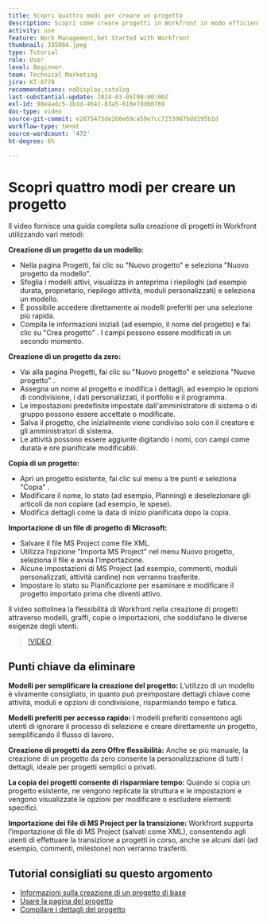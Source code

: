```yaml
---
title: Scopri quattro modi per creare un progetto
description: Scopri come creare progetti in Workfront in modo efficiente utilizzando i modelli, partendo da zero, copiando progetti esistenti o importando file di progetto Microsoft, in base alle esigenze di diversi utenti.
activity: use
feature: Work Management,Get Started with Workfront
thumbnail: 335084.jpeg
type: Tutorial
role: User
level: Beginner
team: Technical Marketing
jira: KT-8770
recommendations: noDisplay,catalog
last-substantial-update: 2024-03-05T00:00:00Z
exl-id: 98eaadc5-1b1d-4641-83a5-818e7dd60769
doc-type: video
source-git-commit: e2875475de268e69ca59e7cc7253987bdd195b1d
workflow-type: tm+mt
source-wordcount: '472'
ht-degree: 6%

---
```


# Scopri quattro modi per creare un progetto

Il video fornisce una guida completa sulla creazione di progetti in Workfront utilizzando vari metodi:

**Creazione di un progetto da un modello:**

* Nella pagina Progetti, fai clic su &quot;Nuovo progetto&quot; e seleziona &quot;Nuovo progetto da modello&quot;. &#x200B;
* Sfoglia i modelli attivi, visualizza in anteprima i riepiloghi (ad esempio durata, proprietario, riepilogo attività, moduli personalizzati) e seleziona un modello. &#x200B;
* È possibile accedere direttamente ai modelli preferiti per una selezione più rapida. &#x200B;
* Compila le informazioni iniziali (ad esempio, il nome del progetto) e fai clic su &quot;Crea progetto&quot; &#x200B;. I campi possono essere modificati in un secondo momento. &#x200B;

**Creazione di un progetto da zero:**

* Vai alla pagina Progetti, fai clic su &quot;Nuovo progetto&quot; e seleziona &quot;Nuovo progetto&quot; &#x200B;.
* Assegna un nome al progetto e modifica i dettagli, ad esempio le opzioni di condivisione, i dati personalizzati, il portfolio e il programma. &#x200B;
* Le impostazioni predefinite impostate dall&#39;amministratore di sistema o di gruppo possono essere accettate o modificate. &#x200B;
* Salva il progetto, che inizialmente viene condiviso solo con il creatore e gli amministratori di sistema. &#x200B;
* Le attività possono essere aggiunte digitando i nomi, con campi come durata e ore pianificate modificabili. &#x200B;

**Copia di un progetto:**

* Apri un progetto esistente, fai clic sul menu a tre punti e seleziona &quot;Copia&quot; &#x200B;.
* Modificare il nome, lo stato (ad esempio, Planning) e deselezionare gli articoli da non copiare (ad esempio, le spese). &#x200B;
* Modifica dettagli come la data di inizio pianificata dopo la copia. &#x200B;

**Importazione di un file di progetto di Microsoft:**

* Salvare il file MS Project come file XML. &#x200B;
* Utilizza l’opzione &quot;Importa MS Project&quot; nel menu Nuovo progetto, seleziona il file e avvia l’importazione. &#x200B;
* Alcune impostazioni di MS Project (ad esempio, commenti, moduli personalizzati, attività cardine) non verranno trasferite. &#x200B;
* Impostare lo stato su Pianificazione per esaminare e modificare il progetto importato prima che diventi attivo. &#x200B;


Il video sottolinea la flessibilità di Workfront nella creazione di progetti attraverso modelli, graffi, copie o importazioni, che soddisfano le diverse esigenze degli utenti. &#x200B;

>[!VIDEO](https://video.tv.adobe.com/v/335084/?quality=12&learn=on&enablevpops)

## Punti chiave da eliminare


**Modelli per semplificare la creazione del progetto:**
L’utilizzo di un modello è vivamente consigliato, in quanto può preimpostare dettagli chiave come attività, moduli e opzioni di condivisione, risparmiando tempo e fatica. &#x200B;

**Modelli preferiti per accesso rapido:**
I modelli preferiti consentono agli utenti di ignorare il processo di selezione e creare direttamente un progetto, semplificando il flusso di lavoro. &#x200B;

**Creazione di progetti da zero Offre flessibilità:**
Anche se più manuale, la creazione di un progetto da zero consente la personalizzazione di tutti i dettagli, ideale per progetti semplici o privati. &#x200B;

**La copia dei progetti consente di risparmiare tempo:**
Quando si copia un progetto esistente, ne vengono replicate la struttura e le impostazioni e vengono visualizzate le opzioni per modificare o escludere elementi specifici. &#x200B;

**Importazione dei file di MS Project per la transizione:**
Workfront supporta l’importazione di file di MS Project (salvati come XML), consentendo agli utenti di effettuare la transizione a progetti in corso, anche se alcuni dati (ad esempio, commenti, milestone) non verranno trasferiti. &#x200B;



## Tutorial consigliati su questo argomento

* [Informazioni sulla creazione di un progetto di base](/help/manage-work/projects/understand-basic-project-creation.md)
* [Usare la pagina del progetto](/help/manage-work/projects/navigate-the-project-page.md)
* [Compilare i dettagli del progetto](/help/manage-work/projects/fill-in-the-project-details.md)


